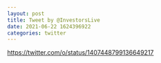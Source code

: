 ```yaml
--- 
layout: post 
title: Tweet by @InvestorsLive 
date: 2021-06-22 1624396922 
categories: twitter 
--- 
```

https://twitter.com/o/status/1407448799136649217